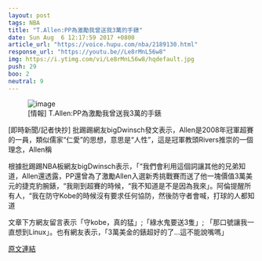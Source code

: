 ```yaml
---
layout: post
tags: NBA
title: "T.Allen:PP為激勵我曾送我3萬的手錶"
date: Sun Aug  6 12:17:59 2017 +0800
article_url: "https://voice.hupu.com/nba/2189130.html"
response_url: "https://youtu.be//Le8rMnL56w8"
img: https://i.ytimg.com/vi/Le8rMnL56w8/hqdefault.jpg
push: 29
boo: 2
neutral: 9
---
```


<figure>
<img src="https://i.ytimg.com/vi/Le8rMnL56w8/hqdefault.jpg" alt="image">
<figcaption>
[情報] T.Allen:PP為激勵我曾送我3萬的手錶
</figcaption>
</figure>



[即時新聞/記者快抄] 批踢踢網友bigDwinsch發文表示，Allen是2008年冠軍超賽的一員，類似儒家“仁愛”的思想，意思是“人性”，這是冠軍教頭Rivers推崇的一個理念，Allen稱

根據批踢踢NBA板網友bigDwinsch表示，「“我們會利用這個詞讓其他的兄弟知道，Allen還透露，PP還曾為了激勵Allen入選新秀挑戰賽而送了他一塊價值3萬美元的捷克豹腕錶，“我剛到超賽的時候，“我不知道是不是因為我來」。阿倫提醒所有人，“我在防守Kobe的時候沒有要求任何協防，然後防守者會喊，打球的人都知道

文章下方網友留言表示「守kobe，真的猛」;「綠水鬼要送3隻」; 「那口號讓我一直想到Linux」。也有網友表示，「3萬美金的錶超好的了...這不能說嘴嗎」

<a href = "https://www.ptt.cc/bbs/NBA/M.1501993084.A.6AD.html">原文連結</a>

